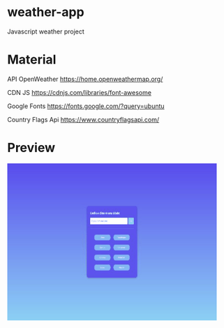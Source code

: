 # weather-app
Javascript weather project

# Material

API OpenWeather
https://home.openweathermap.org/

CDN JS
https://cdnjs.com/libraries/font-awesome

Google Fonts
https://fonts.google.com/?query=ubuntu

Country Flags Api
https://www.countryflagsapi.com/



# Preview

![](media.io.gif)